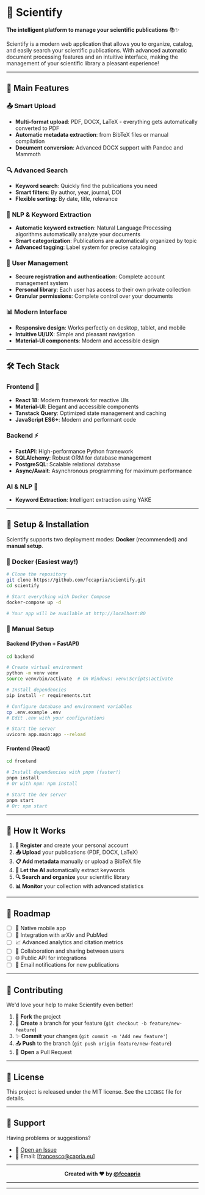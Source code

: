 # 🧬 Scientify

**The intelligent platform to manage your scientific publications** 📚✨

Scientify is a modern web application that allows you to organize, catalog, and easily search your scientific publications. With advanced automatic document processing features and an intuitive interface, making the management of your scientific library a pleasant experience!

---

## 🚀 Main Features

### 📤 **Smart Upload**
- **Multi-format upload**: PDF, DOCX, LaTeX - everything gets automatically converted to PDF
- **Automatic metadata extraction**: from BibTeX files or manual compilation
- **Document conversion**: Advanced DOCX support with Pandoc and Mammoth

### 🔍 **Advanced Search**
- **Keyword search**: Quickly find the publications you need
- **Smart filters**: By author, year, journal, DOI
- **Flexible sorting**: By date, title, relevance

### 🤖 **NLP & Keyword Extraction**
- **Automatic keyword extraction**: Natural Language Processing algorithms automatically analyze your documents
- **Smart categorization**: Publications are automatically organized by topic
- **Advanced tagging**: Label system for precise cataloging

### 👥 **User Management**
- **Secure registration and authentication**: Complete account management system
- **Personal library**: Each user has access to their own private collection
- **Granular permissions**: Complete control over your documents

### 📊 **Modern Interface**
- **Responsive design**: Works perfectly on desktop, tablet, and mobile
- **Intuitive UI/UX**: Simple and pleasant navigation
- **Material-UI components**: Modern and accessible design

---

## 🛠️ Tech Stack

### Frontend 🎨
- **React 18**: Modern framework for reactive UIs
- **Material-UI**: Elegant and accessible components
- **Tanstack Query**: Optimized state management and caching
- **JavaScript ES6+**: Modern and performant code

### Backend ⚡
- **FastAPI**: High-performance Python framework
- **SQLAlchemy**: Robust ORM for database management
- **PostgreSQL**: Scalable relational database
- **Async/Await**: Asynchronous programming for maximum performance

### AI & NLP 🧠
- **Keyword Extraction**: Intelligent extraction using YAKE

---

## 🐳 Setup & Installation

Scientify supports two deployment modes: **Docker** (recommended) and **manual setup**.

### 🚢 Docker (Easiest way!)

```bash
# Clone the repository
git clone https://github.com/fccapria/scientify.git
cd scientify

# Start everything with Docker Compose
docker-compose up -d

# Your app will be available at http://localhost:80
```

### 🔧 Manual Setup

#### Backend (Python + FastAPI)
```bash
cd backend

# Create virtual environment
python -m venv venv
source venv/bin/activate  # On Windows: venv\Scripts\activate

# Install dependencies
pip install -r requirements.txt

# Configure database and environment variables
cp .env.example .env
# Edit .env with your configurations

# Start the server
uvicorn app.main:app --reload
```

#### Frontend (React)
```bash
cd frontend

# Install dependencies with pnpm (faster!)
pnpm install
# Or with npm: npm install

# Start the dev server
pnpm start
# Or: npm start
```

---

## 🎯 How It Works

1. **📝 Register** and create your personal account
2. **📤 Upload** your publications (PDF, DOCX, LaTeX)
3. **📋 Add metadata** manually or upload a BibTeX file
4. **🤖 Let the AI** automatically extract keywords
5. **🔍 Search and organize** your scientific library
6. **📊 Monitor** your collection with advanced statistics

---

## 🌟 Roadmap

- [ ] 📱 Native mobile app
- [ ] 🔗 Integration with arXiv and PubMed  
- [ ] 📈 Advanced analytics and citation metrics
- [ ] 🤝 Collaboration and sharing between users
- [ ] 🌐 Public API for integrations
- [ ] 📧 Email notifications for new publications

---

## 🤝 Contributing

We'd love your help to make Scientify even better! 

1. 🍴 **Fork** the project
2. 🌿 **Create** a branch for your feature (`git checkout -b feature/new-feature`)
3. ✨ **Commit** your changes (`git commit -m 'Add new feature'`)
4. 📤 **Push** to the branch (`git push origin feature/new-feature`)
5. 🔀 **Open** a Pull Request

---

## 📄 License

This project is released under the MIT license. See the `LICENSE` file for details.

---

## 🚨 Support

Having problems or suggestions? 

- 🐛 [Open an Issue](https://github.com/fccapria/scientify/issues)
- 📧 Email: [francesco@capria.eu]

---

<div align="center">

**Created with ❤️ by [@fccapria](https://github.com/fccapria)**

</div>

---
---
